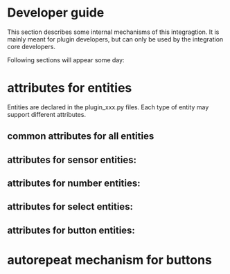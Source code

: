 # Developer guide

This section describes some internal mechanisms of this integragtion. It is mainly meant for plugin developers, but can only be used by the integration core developers.

Following sections will appear some day:
# attributes for entities

Entities are declared in the plugin_xxx.py files.
Each type of entity may support different attributes.

## common attributes for all entities

## attributes for sensor entities:

## attributes for number entities:

## attributes for select entities:

## attributes for button entities:


# autorepeat mechanism for buttons
